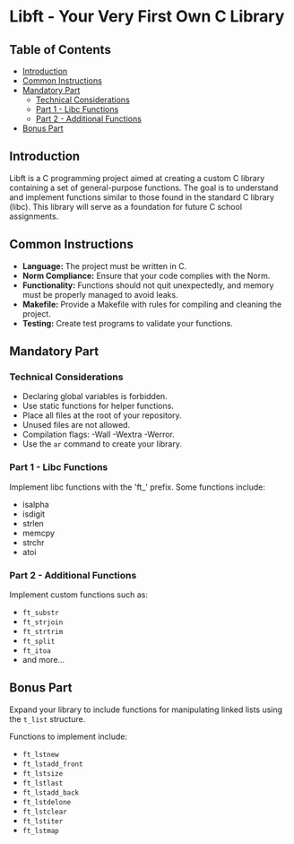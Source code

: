 # Libft - Your Very First Own C Library

## Table of Contents
- [Introduction](#introduction)
- [Common Instructions](#common-instructions)
- [Mandatory Part](#mandatory-part)
  - [Technical Considerations](#technical-considerations)
  - [Part 1 - Libc Functions](#part-1---libc-functions)
  - [Part 2 - Additional Functions](#part-2---additional-functions)
- [Bonus Part](#bonus-part)

## Introduction

Libft is a C programming project aimed at creating a custom C library containing a set of general-purpose functions. The goal is to understand and implement functions similar to those found in the standard C library (libc). This library will serve as a foundation for future C school assignments.

## Common Instructions

- **Language:** The project must be written in C.
- **Norm Compliance:** Ensure that your code complies with the Norm.
- **Functionality:** Functions should not quit unexpectedly, and memory must be properly managed to avoid leaks.
- **Makefile:** Provide a Makefile with rules for compiling and cleaning the project.
- **Testing:** Create test programs to validate your functions.

## Mandatory Part

### Technical Considerations

- Declaring global variables is forbidden.
- Use static functions for helper functions.
- Place all files at the root of your repository.
- Unused files are not allowed.
- Compilation flags: -Wall -Wextra -Werror.
- Use the `ar` command to create your library.

### Part 1 - Libc Functions

Implement libc functions with the 'ft_' prefix. Some functions include:
- isalpha
- isdigit
- strlen
- memcpy
- strchr
- atoi

### Part 2 - Additional Functions

Implement custom functions such as:
- `ft_substr`
- `ft_strjoin`
- `ft_strtrim`
- `ft_split`
- `ft_itoa`
- and more...

## Bonus Part

Expand your library to include functions for manipulating linked lists using the `t_list` structure.

Functions to implement include:
- `ft_lstnew`
- `ft_lstadd_front`
- `ft_lstsize`
- `ft_lstlast`
- `ft_lstadd_back`
- `ft_lstdelone`
- `ft_lstclear`
- `ft_lstiter`
- `ft_lstmap`

